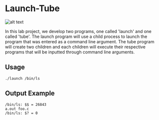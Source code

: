 # Launch-Tube

![alt text](https://media.giphy.com/media/s6S4NpLuw8o5G/giphy.gif "launch tube")

In this lab project, we develop two programs, one called 'launch' and one called 'tube'. The launch program will use a child process to launch the program that was entered as a command line argument. The tube program will create two children and each children will execute their respective programs that will be inputted through command line arguments.

## Usage

```
./launch /bin/ls

```

## Output Example

```
/bin/ls: $$ = 26843
a.out foo.c
/bin/ls: $? = 0
```
